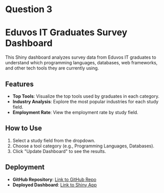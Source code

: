 # Question 3
# Eduvos IT Graduates Survey Dashboard

This Shiny dashboard analyzes survey data from Eduvos IT graduates to understand which programming languages, databases, web frameworks, and other tech tools they are currently using.

## Features
- **Top Tools**: Visualize the top tools used by graduates in each category.
- **Industry Analysis**: Explore the most popular industries for each study field.
- **Employment Rate**: View the employment rate by study field.

## How to Use
1. Select a study field from the dropdown.
2. Choose a tool category (e.g., Programming Languages, Databases).
3. Click "Update Dashboard" to see the results.

## Deployment
- **GitHub Repository**: [Link to GitHub Repo](#)
- **Deployed Dashboard**: [Link to Shiny App](#)

